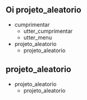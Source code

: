 ## Oi projeto_aleatorio
* cumprimentar
    - utter_cumprimentar
    - utter_menu
* projeto_aleatorio
    - projeto_aleatorio

## projeto_aleatorio
* projeto_aleatorio
    - projeto_aleatorio

